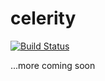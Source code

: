 # celerity

[![Build Status](https://travis-ci.org/snd/celerity.png)](https://travis-ci.org/snd/celerity)

...more coming soon
